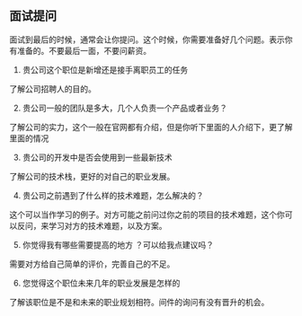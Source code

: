 ## 面试提问

面试到最后的时候，通常会让你提问。这个时候，你需要准备好几个问题。表示你有准备的。不要最后一面，不要问薪资。

1. 贵公司这个职位是新增还是接手离职员工的任务

了解公司招聘人的目的。

2. 贵公司一般的团队是多大，几个人负责一个产品或者业务？ 

了解公司的实力，这个一般在官网都有介绍，但是你听下里面的人介绍下，更了解里面的情况

3. 贵公司的开发中是否会使用到一些最新技术 

了解公司的技术栈，更好的对自己的职业发展。

4. 贵公司之前遇到了什么样的技术难题，怎么解决的？

这个可以当作学习的例子。对方可能之前问过你之前的项目的技术难题，这个你可以反问，来学习对方的技术难题，以及方案。

5. 你觉得我有哪些需要提高的地方 ？可以给我点建议吗？

需要对方给自己简单的评价，完善自己的不足。

6. 您觉得这个职位未来几年的职业发展是怎样的 

了解该职位是不是和未来的职业规划相符。间件的询问有没有晋升的机会。